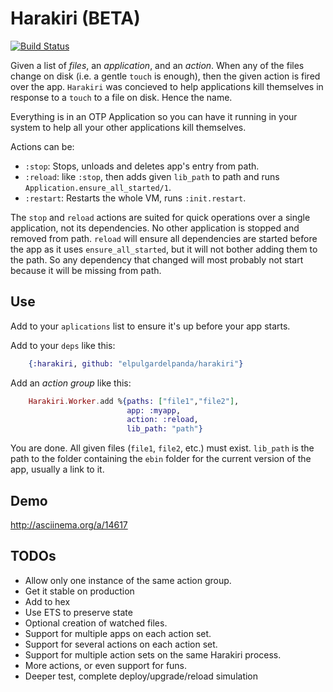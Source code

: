 # Harakiri (BETA)

[![Build Status](https://travis-ci.org/elpulgardelpanda/harakiri.svg?branch=master)](https://travis-ci.org/elpulgardelpanda/harakiri)

Given a list of _files_, an _application_, and an _action_. When any of the
files change on disk (i.e. a gentle `touch` is enough), then the given action
is fired over the app. `Harakiri` was concieved to help applications kill
themselves in response to a `touch` to a file on disk. Hence the name.

Everything is in an OTP Application so you can have it running in your
system to help all your other applications kill themselves.

Actions can be:

* `:stop`: Stops, unloads and deletes app's entry from path.
* `:reload`: like `:stop`, then adds given `lib_path` to path and runs
`Application.ensure_all_started/1`.
* `:restart`: Restarts the whole VM, runs `:init.restart`.

The `stop` and `reload` actions are suited for quick operations over a single
application, not its dependencies. No other application is stopped and removed
from path. `reload` will ensure all dependencies are started before the app as
it uses `ensure_all_started`, but it will not bother adding them to the path.
So any dependency that changed will most probably not start because it will be
missing from path.

## Use

Add to your `aplications` list to ensure it's up before your app starts.

Add to your `deps` like this:

```elixir
    {:harakiri, github: "elpulgardelpanda/harakiri"}
```

Add an _action group_ like this:

```elixir
    Harakiri.Worker.add %{paths: ["file1","file2"],
                          app: :myapp,
                          action: :reload,
                          lib_path: "path"}
```

You are done. All given files (`file1`, `file2`, etc.) must exist. `lib_path` is
the path to the folder containing the `ebin` folder for the current version of
the app, usually a link to it.

## Demo

http://asciinema.org/a/14617

## TODOs

* Allow only one instance of the same action group.
* Get it stable on production
* Add to hex
* Use ETS to preserve state
* Optional creation of watched files.
* Support for multiple apps on each action set.
* Support for several actions on each action set.
* Support for multiple action sets on the same Harakiri process.
* More actions, or even support for funs.
* Deeper test, complete deploy/upgrade/reload simulation
